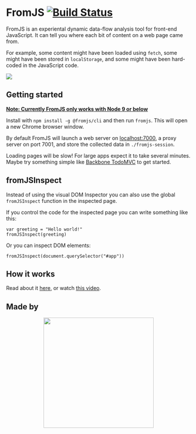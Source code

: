 # FromJS [![Build Status](https://circleci.com/gh/mattzeunert/FromJS/tree/master.svg?style=shield&circle-token=f6f134d69e7755b89c1ac418e6d3f84df593d9a1)](https://circleci.com/gh/mattzeunert/FromJS/tree/master)

FromJS is an experiental dynamic data-flow analysis tool for front-end JavaScript. It can tell you where each bit of content on a web page came from.

For example, some content might have been loaded using `fetch`, some might have been stored in `localStorage`, and some might have been hard-coded in the JavaScript code.

![](https://user-images.githubusercontent.com/1303660/50536171-80a00680-0b49-11e9-92a5-69ee2185ce0c.gif)

## Getting started

[**Note: Currently FromJS only works with Node 9 or below**](https://github.com/joeferner/node-http-mitm-proxy/issues/165)

Install with `npm install -g @fromjs/cli` and then run `fromjs`. This will open a new Chrome browser window.

By default FromJS will launch a web server on [localhost:7000](http://localhost:7000/), a proxy server on port 7001, and store the collected data in `./fromjs-session`.

Loading pages will be slow! For large apps expect it to take several minutes. Maybe try something simple like [Backbone TodoMVC](http://todomvc.com/examples/backbone/) to get started.

## fromJSInspect

Instead of using the visual DOM Inspector you can also use the global `fromJSInspect` function in the inspected page.

If you control the code for the inspected page you can write something like this:

```
var greeting = "Hello world!"
fromJSInspect(greeting)
```

Or you can inspect DOM elements:

```
fromJSInspect(document.querySelector("#app"))
```

## How it works

Read about it [here](http://www.mattzeunert.com/2018/05/27/dynamic-dataflow-analysis-for-javascript-how-fromjs-2-works.html), or watch [this video](https://www.youtube.com/watch?v=HmuadtxtBS4&feature=youtu.be).

## Made by

<p align="center">
<a href="https://www.debugbear.com/?utm_source=fromjs&utm_campaign=readme"><img style="height: 300px" src="https://user-images.githubusercontent.com/1303660/50536017-e68b8e80-0b47-11e9-85b6-25f3334e58de.png"/></a>
</p>
